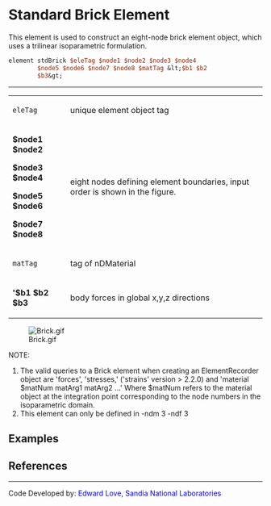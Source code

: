 # Standard Brick Element

<p>This element is used to construct an eight-node brick element object,
which uses a trilinear isoparametric formulation.</p>

```tcl
element stdBrick $eleTag $node1 $node2 $node3 $node4
        $node5 $node6 $node7 $node8 $matTag &lt;$b1 $b2
        $b3&gt;
```

<hr />
<table>
<tbody>
<tr class="odd">
<td><code class="parameter-table-variable">eleTag</code></td>
<td><p>unique element object tag</p></td>
</tr>
<tr class="even">
<td><p><strong>$node1 $node2</strong></p>
<p><strong>$node3 $node4</strong></p>
<p><strong>$node5 $node6</strong></p>
<p><strong>$node7 $node8</strong></p></td>
<td><p>eight nodes defining element boundaries, input order is shown in
the figure.</p></td>
</tr>
<tr class="odd">
<td><code class="parameter-table-variable">matTag</code></td>
<td><p>tag of nDMaterial</p></td>
</tr>
<tr class="even">
<td><p><strong>'$b1 $b2 $b3</strong></p></td>
<td><p>body forces in global x,y,z directions</p></td>
</tr>
</tbody>
</table>
<figure>
<img src="/OpenSeesRT/contrib/static/Brick.gif" title="Brick.gif" alt="Brick.gif" />
<figcaption aria-hidden="true">Brick.gif</figcaption>
</figure>
<p>NOTE:</p>
<ol>
<li>The valid queries to a Brick element when creating an
ElementRecorder object are 'forces', 'stresses,' ('strains' version &gt;
2.2.0) and 'material $matNum matArg1 matArg2 ...' Where $matNum refers
to the material object at the integration point corresponding to the
node numbers in the isoparametric domain.</li>
<li>This element can only be defined in -ndm 3 -ndf 3</li>
</ol>

## Examples

## References
<hr />
<p>Code Developed by: <span style="color:blue"> Edward Love,
Sandia National Laboratories </span></p>
